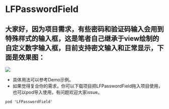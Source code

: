 # LFPasswordField
## 大家好，因为项目需求，有些密码和验证码输入会用到特殊样式的输入框，这是笔者自己继承于view绘制的自定义数字输入框，目前支持密文输入和正常显示，下面是效果图：
 ![](https://github.com/Choice-Fei/LFPasswordField/tree/master/LFPasswordDemo/LFPasswordDemo/LFPasswordField.gif)
*  具体用法可以参考Demo示例。
*  如果觉得复合你的需求，你可以下载项目把LFPasswordField拖入项目使用，也可以pod导入使用，有问题欢迎大家issue。
```
pod 'LFPasswordField'
```
